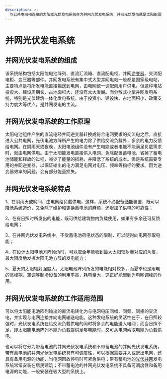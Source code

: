 ```yaml
---
description: >-
  与公共电网相连接的太阳能光伏发电系统称为并网光伏发电系统，并网光伏发电就是太阳能组件产生的直流电经过并网逆变器转换成符合市电电网要求的交流电之后直接接入公共电网。
---
```


# 并网光伏发电系统

## 并网光伏发电系统的组成

该系统结构包括太阳能电池阵列、直流汇流箱、直流配电柜、并网[逆变器](https://solar.ofweek.com/CAT-260002-guangfuqijian.html)、交流配电柜、变压器等部件。并网发电系统有集中式大型并网电站一般都是国家级电站，主要特点是将所发电能直接输送到电网，由电网统一调配向用户供电。但这种电站投资大、建设周期长、占地面积大，还没有太大发展。而分散式小型并网发电系统，特别是光伏建筑一体化发电系统，由于投资小、建设快、占地面积小、政策支持力度大等优点，是并网发电的主流。

## 并网光伏发电系统的工作原理

太阳电池组件产生的直流电经并网逆变器转换成符合电网要求的交流电之后，直接进入公共电网，光伏电池方阵所产生的电力除了供给交流负载外，多余的电力反馈给电网。在阴雨天或夜晚，太阳电池组件没有产生电能或者电能不能满足负载需求时，就由电网供电。由于太阳能发电直接供入电网，免除配置蓄电池，省掉了蓄电池储能和释放的过程，减少了能量的损耗，并降低了系统的成本。但是系统需要专用的并网逆变器，以保证输出的电力满足电网对电压、频率等指标的要求。因为逆变器效率的问题，会有部分能量损失。

## 并网光伏发电系统特点

1、在阴雨天或晚间，由电网给负载供电，这样，系统不必配备[储能](https://chuneng.ofweek.com/)装置，既可以降低系统造价，又免除了维护和更换蓄电池的麻烦，还增加了供电的可靠性；

2、在有日照时所发出的电能，既可供给建筑物内负载使用，如果有多余还可反馈给电网；

3、在并网光伏发电系统中，不受蓄电池荷电状态的限制，可以随时向电网存取电能；

4、在设计太阳电池方阵倾角时，可以取全年能收到最大太阳辐射量对应的角度，最大限度地发挥太阳电池方阵的发电能力；

5、夏天的太阳辐射强度大，太阳电池阵列所发的电能相对较多，而夏季也是用电的高峰期，空调等制冷设备的利用率高，耗电量大，这正好能起到为电网调峰的作用。

## 并网光伏发电系统的工作适用范围

可以将太阳能电池阵列输出的直流电转化为与电网电压同幅、同频、同相的交流电，并实现与电网连接并向电网输送电能。这种发电系统的灵活性在于，在日照较强时，光伏发电系统在给交流负载供电的同时将多余的电能送入电网；而当日照不足，即太阳能电池阵列不能为负载提供足够电能时，又可从电网索取电能为负载供电。

也可以将它分为带蓄电池的并网光伏发电系统和不带蓄电池的并网光伏发电系统，带有蓄电池的并网光伏发电系统具有可调度性，可以根据需要并入或退出电网，还具有备用电源的功能，当电网因故停电时可紧急供电；带有蓄电池的[光伏并网](https://solar.ofweek.com/KW-guangfubingwang.html)发电系统常常安装在居民建筑；不带蓄电池的并网光伏发电系统不具备可调度性和备用电源的功能，一般安装在较大型的系统上。

